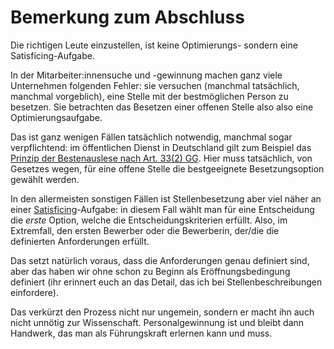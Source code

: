 # Bemerkung zum Abschluss <!-- .element class="hidden" -->

Die richtigen Leute einzustellen, ist keine Optimierungs- sondern eine Satisficing-Aufgabe.

<!-- Note -->
In der Mitarbeiter:innensuche und -gewinnung machen ganz viele Unternehmen folgenden Fehler: sie versuchen (manchmal tatsächlich, manchmal vorgeblich), eine Stelle mit der bestmöglichen Person zu besetzen.
Sie betrachten das Besetzen einer offenen Stelle also also eine Optimierungsaufgabe.

Das ist ganz wenigen Fällen tatsächlich notwendig, manchmal sogar verpflichtend: im öffentlichen Dienst in Deutschland gilt zum Beispiel das [Prinzip der Bestenauslese nach Art. 33(2) GG](https://de.wikipedia.org/wiki/Artikel_33_des_Grundgesetzes_f%C3%BCr_die_Bundesrepublik_Deutschland#Prinzip_der_Bestenauslese,_Art._33_Absatz_2_GG).
Hier muss tatsächlich, von Gesetzes wegen, für eine offene Stelle die bestgeeignete Besetzungsoption gewählt werden.

In den allermeisten sonstigen Fällen ist Stellenbesetzung aber viel näher an einer [Satisficing](https://de.wikipedia.org/wiki/Satisficing)-Aufgabe: in diesem Fall wählt man für eine Entscheidung die *erste* Option, welche die Entscheidungskriterien erfüllt. 
Also, im Extremfall, den ersten Bewerber oder die Bewerberin, der/die die definierten Anforderungen erfüllt.

Das setzt natürlich voraus, dass die Anforderungen genau definiert sind, aber das haben wir ohne schon zu Beginn als Eröffnungsbedingung definiert (ihr erinnert euch an das Detail, das ich bei Stellenbeschreibungen einfordere).

Das verkürzt den Prozess nicht nur ungemein, sondern er macht ihn auch nicht unnötig zur Wissenschaft.
Personalgewinnung ist und bleibt dann Handwerk, das man als Führungskraft erlernen kann und muss.
